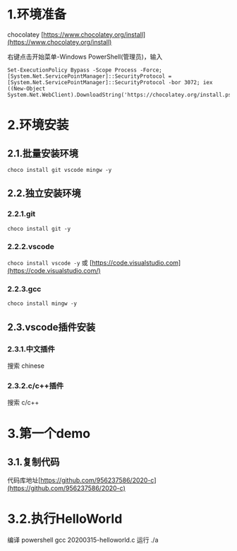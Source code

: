 # 1.环境准备
chocolatey 
[https://www.chocolatey.org/install](https://www.chocolatey.org/install)

右键点击开始菜单-Windows PowerShell(管理员)，输入
```
Set-ExecutionPolicy Bypass -Scope Process -Force; [System.Net.ServicePointManager]::SecurityProtocol = [System.Net.ServicePointManager]::SecurityProtocol -bor 3072; iex ((New-Object System.Net.WebClient).DownloadString('https://chocolatey.org/install.ps1'))
```
# 2.环境安装
## 2.1.批量安装环境
`choco install git vscode mingw -y`
## 2.2.独立安装环境
### 2.2.1.git
`choco install git -y`
### 2.2.2.vscode
`choco install vscode -y`
或
[https://code.visualstudio.com](https://code.visualstudio.com/)
### 2.2.3.gcc
`choco install mingw -y`
## 2.3.vscode插件安装
### 2.3.1.中文插件
搜索 chinese
### 2.3.2.c/c++插件
搜索 c/c++

# 3.第一个demo
## 3.1.复制代码
代码库地址[https://github.com/956237586/2020-c](https://github.com/956237586/2020-c)
# 3.2.执行HelloWorld
编译
powershell
gcc 20200315-helloworld.c
运行
./a